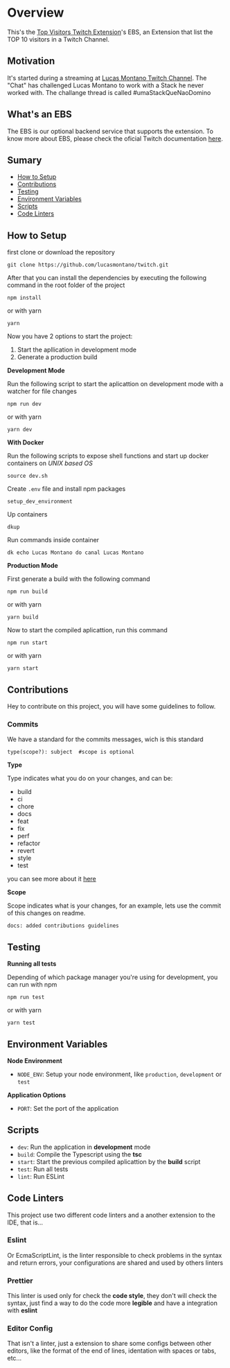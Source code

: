# Overview
This's the [Top Visitors Twitch Extension](https://github.com/lucasmontano/twitch-extension)'s EBS, an Extension that list the TOP 10 visitors in a Twitch Channel.

## Motivation
It's started during a streaming at [Lucas Montano Twitch Channel](https://www.twitch.tv/lucas_montano). The "Chat" has challenged Lucas Montano to work with a Stack he never worked with. The challange thread is called #umaStackQueNaoDomino

## What's an EBS
The EBS is our optional backend service that supports the extension. To know more about EBS, please check the oficial Twitch documentation [here](https://dev.twitch.tv/docs/extensions/building/#creating-your-extension-backend-service-ebs).

## Sumary

- [How to Setup](#how-to-setup)
- [Contributions](#contributions)
- [Testing](#testing)
- [Environment Variables](#environment-variables)
- [Scripts](#scripts)
- [Code Linters](#code-linters)

## How to Setup

first clone or download the repository

```
git clone https://github.com/lucasmontano/twitch.git
```

After that you can install the dependencies by executing the following command in the root folder of the project

```
npm install
```

or with yarn

```
yarn
```

Now you have 2 options to start the project:

1. Start the apllication in development mode
2. Generate a production build

**Development Mode**

Run the following script to start the aplicattion on development mode with a watcher for file changes

```
npm run dev
```

or with yarn

```
yarn dev
```

**With Docker**

Run the following scripts to expose shell functions and start up docker containers on *UNIX based OS*

```
source dev.sh
```

Create `.env` file and install npm packages

```
setup_dev_environment
```

Up containers

```
dkup
```

Run commands inside container

```
dk echo Lucas Montano do canal Lucas Montano
```

**Production Mode**

First generate a build with the following command

```
npm run build
```

or with yarn

```
yarn build
```

Now to start the compiled aplicattion, run this command

```
npm run start
```

or with yarn

```
yarn start
```

## Contributions

Hey to contribute on this project, you will have some guidelines to follow.

### Commits

We have a standard for the commits messages, wich is this standard

```
type(scope?): subject  #scope is optional
```

**Type**

Type indicates what you do on your changes, and can be:

- build
- ci
- chore
- docs
- feat
- fix
- perf
- refactor
- revert
- style
- test

you can see more about it [here](https://www.conventionalcommits.org/en/v1.0.0/)

**Scope**

Scope indicates what is your changes, for an example, lets use the commit of this changes on readme.

```
docs: added contributions guidelines
```

## Testing

**Running all tests**

Depending of which package manager you're using for development, you can run with npm

```
npm run test
```

or with yarn

```
yarn test
```

## Environment Variables

**Node Environment**

- `NODE_ENV`: Setup your node environment, like `production`, `development` or `test`

**Application Options**

- `PORT`: Set the port of the application

## Scripts

- `dev`: Run the application in **development** mode
- `build`: Compile the Typescript using the **tsc**
- `start`: Start the previous compiled aplicattion by the **build** script
- `test`: Run all tests
- `lint`: Run ESLint

## Code Linters

This project use two different code linters and a another
extension to the IDE, that is...

### Eslint

Or EcmaScriptLint, is the linter responsible to check problems in the syntax and return errors, your configurations are shared and used by others linters

### Prettier

This linter is used only for check the **code style**, they don't will check the syntax, just find a way to do the code more **legible** and have a integration with **eslint**

### Editor Config

That isn't a linter, just a extension to share some configs between other editors, like the format of the end of lines, identation with spaces or tabs, etc...
